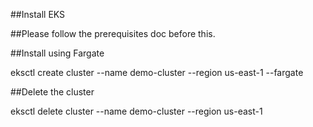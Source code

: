 ##Install EKS

##Please follow the prerequisites doc before this.

##Install using Fargate

eksctl create cluster --name demo-cluster --region us-east-1 --fargate

##Delete the cluster

eksctl delete cluster --name demo-cluster --region us-east-1
